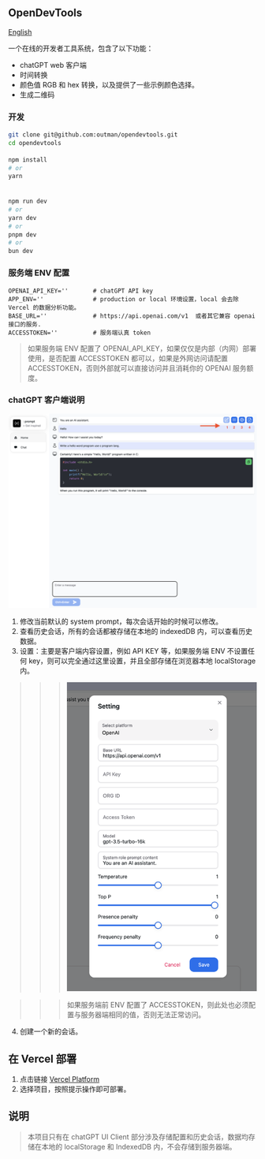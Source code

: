 ## OpenDevTools
[English](https://github.com/outman/opendevtools/blob/main/README.md)

一个在线的开发者工具系统，包含了以下功能：
- chatGPT web 客户端
- 时间转换
- 颜色值 RGB 和 hex 转换，以及提供了一些示例颜色选择。
- 生成二维码


### 开发
```bash
git clone git@github.com:outman/opendevtools.git
cd opendevtools

npm install
# or 
yarn


npm run dev
# or
yarn dev
# or
pnpm dev
# or
bun dev
```

### 服务端 ENV 配置 
```env
OPENAI_API_KEY=''       # chatGPT API key
APP_ENV=''              # production or local 环境设置，local 会去除 Vercel 的数据分析功能。
BASE_URL=''             # https://api.openai.com/v1  或者其它兼容 openai 接口的服务.
ACCESSTOKEN=''          # 服务端认真 token
```

> 如果服务端 ENV 配置了 OPENAI_API_KEY，如果仅仅是内部（内网）部署使用，是否配置 ACCESSTOKEN 都可以，如果是外网访问请配置 ACCESSTOKEN，否则外部就可以直接访问并且消耗你的 OPENAI 服务额度。

### chatGPT 客户端说明

![image](https://github.com/outman/opendevtools/blob/main/example/example.png?raw=true)

1. 修改当前默认的 system prompt，每次会话开始的时候可以修改。
2. 查看历史会话，所有的会话都被存储在本地的 indexedDB 内，可以查看历史数据。
3. 设置：主要是客户端内容设置，例如 API KEY 等，如果服务端 ENV 不设置任何 key，则可以完全通过这里设置，并且全部存储在浏览器本地 localStorage 内。

>>> ![image](https://github.com/outman/opendevtools/blob/main/example/settings.png?raw=true)

>>> 如果服务端前 ENV 配置了 ACCESSTOKEN，则此处也必须配置与服务器端相同的值，否则无法正常访问。

4. 创建一个新的会话。

## 在 Vercel 部署

1. 点击链接 [Vercel Platform](https://vercel.com/new/import?s=https%3A%2F%2Fgithub.com%2Foutman%2Fopendevtools&hasTrialAvailable=1&showOptionalTeamCreation=false&project-name=opendevtools&framework=nextjs&totalProjects=1&remainingProjects=1) 
2. 选择项目，按照提示操作即可部署。

## 说明
> 本项目只有在 chatGPT UI Client 部分涉及存储配置和历史会话，数据均存储在本地的 localStorage 和 IndexedDB 内，不会存储到服务器端。
